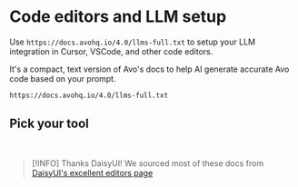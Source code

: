 # Code editors and LLM setup

Use `https://docs.avohq.io/4.0/llms-full.txt` to setup your LLM integration in Cursor, VSCode, and other code editors.

It's a compact, text version of Avo's docs to help AI generate accurate Avo code based on your prompt.

```bash
https://docs.avohq.io/4.0/llms-full.txt
```

## Pick your tool

<EditorList version="4.0" />

<br>

> [!INFO] Thanks DaisyUI!
> We sourced most of these docs from [DaisyUI's excellent editors page](https://daisyui.com/docs/editor/)
